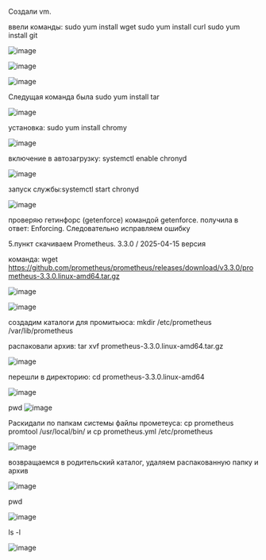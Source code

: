 Создали vm.

ввели команды:
sudo yum install wget
sudo yum install curl
sudo yum install git

![image](https://github.com/user-attachments/assets/30fe6ddc-fdda-449c-a272-1de063dbe0ac)

![image](https://github.com/user-attachments/assets/7f5b7332-cb15-4103-9b80-2ef2e5a0b4c6)

![image](https://github.com/user-attachments/assets/35d8f5a1-09be-4eb3-aead-0278f9887fb5)


Следущая команда была sudo yum install tar

![image](https://github.com/user-attachments/assets/cdb100c0-e85e-4b76-8b95-e9a2f0befd07)

установка: sudo yum install chromy

![image](https://github.com/user-attachments/assets/6b4799b6-f86c-4351-8cf6-56ea966bde75)

включение в автозагрузку: systemctl enable chronyd

![image](https://github.com/user-attachments/assets/8d5127a7-6ac3-4316-8916-446b51d3c36f)

запуск службы:systemctl start chronyd

![image](https://github.com/user-attachments/assets/f199c287-b70b-4a50-ac15-a56b115e19aa)

проверяю гетинфорс (getenforce) командой getenforce. получила в ответ:
Enforcing. Следовательно исправляем ошибку

5.пункт
скачиваем Prometheus. 3.3.0 / 2025-04-15 версия

команда: wget https://github.com/prometheus/prometheus/releases/download/v3.3.0/prometheus-3.3.0.linux-amd64.tar.gz

![image](https://github.com/user-attachments/assets/227a1772-9497-466b-bf83-680baa259137)

![image](https://github.com/user-attachments/assets/45a2ec38-4512-4acf-852a-bce42b7006a0)

создадим каталоги для промитьюса: mkdir /etc/prometheus /var/lib/prometheus

распаковали архив: tar xvf prometheus-3.3.0.linux-amd64.tar.gz

![image](https://github.com/user-attachments/assets/c2c082be-8449-4d00-889a-4d4b3f3d8d71)

перешли в директорию: cd prometheus-3.3.0.linux-amd64

![image](https://github.com/user-attachments/assets/6c0b0663-327a-45b3-bad8-c8dca9b3a835)

pwd
![image](https://github.com/user-attachments/assets/0743b4aa-a79d-4c44-b2dd-c8370b4c5453)

Раскидали по папкам системы файлы прометеуса: cp prometheus promtool /usr/local/bin/ и cp prometheus.yml /etc/prometheus 

![image](https://github.com/user-attachments/assets/ba928505-f0b2-4812-a9ca-a8ab4a432846)

возвращаемся в родительский каталог, удаляем распакованную папку и архив

![image](https://github.com/user-attachments/assets/b4117549-ff10-4946-816f-e581d1686a50)

pwd

![image](https://github.com/user-attachments/assets/6e5e8e18-b088-4a4c-b876-782b16d11e4f)

ls -l

![image](https://github.com/user-attachments/assets/042d700c-78b7-422e-a5ff-df780d0276b5)

